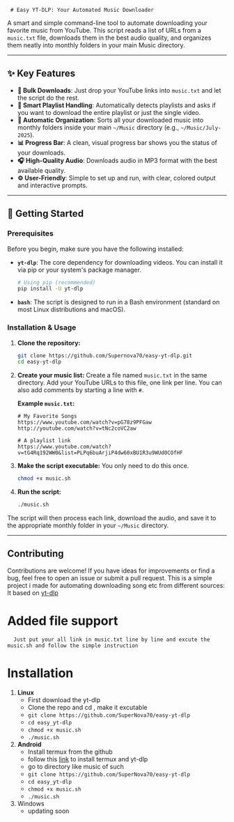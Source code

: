 	 # Easy YT-DLP: Your Automated Music Downloader

A smart and simple command-line tool to automate downloading your favorite music from YouTube. This script reads a list of URLs from a `music.txt` file, downloads them in the best audio quality, and organizes them neatly into monthly folders in your main Music directory.

---

## ✨ Key Features

-   **🎵 Bulk Downloads**: Just drop your YouTube links into `music.txt` and let the script do the rest.
-   **🤖 Smart Playlist Handling**: Automatically detects playlists and asks if you want to download the entire playlist or just the single video.
-   **📁 Automatic Organization**: Sorts all your downloaded music into monthly folders inside your main `~/Music` directory (e.g., `~/Music/July-2025`).
-   **📊 Progress Bar**: A clean, visual progress bar shows you the status of your downloads.
-   **🎧 High-Quality Audio**: Downloads audio in MP3 format with the best available quality.
-   **⚙️ User-Friendly**: Simple to set up and run, with clear, colored output and interactive prompts.

---

## 🚀 Getting Started

### Prerequisites

Before you begin, make sure you have the following installed:

-   **`yt-dlp`**: The core dependency for downloading videos. You can install it via pip or your system's package manager.
    ```bash
    # Using pip (recommended)
    pip install -U yt-dlp
    ```
-   **`bash`**: The script is designed to run in a Bash environment (standard on most Linux distributions and macOS).

### Installation & Usage

1.  **Clone the repository:**
    ```bash
    git clone https://github.com/Supernova70/easy-yt-dlp.git
    cd easy-yt-dlp
    ```

2.  **Create your music list:**
    Create a file named `music.txt` in the same directory. Add your YouTube URLs to this file, one link per line. You can also add comments by starting a line with `#`.

    **Example `music.txt`:**
    ```
    # My Favorite Songs
    https://www.youtube.com/watch?v=pG78z9PFGaw
    http://youtube.com/watch?v=tNc2coVC2aw

    # A playlist link
    https://www.youtube.com/watch?v=tG4Rq192WW0&list=PLPq6buArjiP4dw60xBU1R3u9WUd0COfHF
    ```

3.  **Make the script executable:**
    You only need to do this once.
    ```bash
    chmod +x music.sh
    ```

4.  **Run the script:**
    ```bash
    ./music.sh
    ```

The script will then process each link, download the audio, and save it to the appropriate monthly folder in your `~/Music` directory.

---

## Contributing

Contributions are welcome! If you have ideas for improvements or find a bug, feel free to open an issue or submit a pull request. 
This is a simple project i made for automating downloading song etc from different sources:
  It based on [yt-dlp](https://github.com/yt-dlp/yt-dlp)

# Added file support
      Just put your all link in music.txt line by line and excute the music.sh and follow the simple instruction
# Installation
  1. **Linux**
        - First download the yt-dlp 
		- Clone the repo and cd , make it excutable  
        - `git clone https://github.com/SuperNova70/easy-yt-dlp`
        - `cd easy_yt-dlp`
        - `chmod +x music.sh`
        - `./music.sh`
  2. **Android**
        - Install termux from the github 
        - follow this [link](https://gist.github.com/cyrillkuettel/d63785cf5f4c00106ae215188c377515)  to install termux and yt-dlp
        - go to directory like music of such
        - `git clone https://github.com/SuperNova70/easy-yt-dlp`
        - `cd easy_yt-dlp`
        - `chmod +x music.sh`
        - `./music.sh`
  3. Windows 
        - updating soon    
